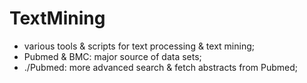 # TextMining

* various tools & scripts for text processing & text mining;
* Pubmed & BMC: major source of data sets;
* ./Pubmed: more advanced search & fetch abstracts from Pubmed;
